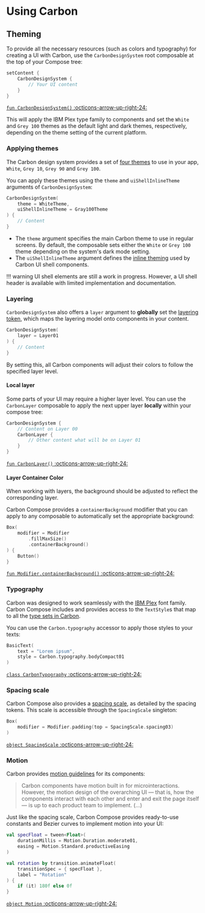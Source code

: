 # Using Carbon

## Theming

To provide all the necessary resources (such as colors and typography) for creating a UI with Carbon, use the 
`CarbonDesignSystem` root composable at the top of your Compose tree:

```kotlin
setContent {
    CarbonDesignSystem {
        // Your UI content
    }
}
```
[`fun CarbonDesignSystem()` :octicons-arrow-up-right-24:](https://gabrieldrn.github.io/carbon-compose/api/-carbon%20-compose/com.gabrieldrn.carbon/-carbon-design-system.html)

This will apply the IBM Plex type family to components and set the `White` and `Grey 100` themes as the default light 
and dark themes, respectively, depending on the theme setting of the current platform.

### Applying themes

The Carbon design system provides a set of [four themes](https://carbondesignsystem.com/elements/color/overview#themes) 
to use in your app, `White`, `Grey 10`, `Grey 90` and `Grey 100`.

You can apply these themes using the `theme` and `uiShellInlineTheme` arguments of `CarbonDesignSystem`:

```kotlin
CarbonDesignSystem(
    theme = WhiteTheme,
    uiShellInlineTheme = Gray100Theme
) {
    // Content
}
```

- The `theme` argument specifies the main Carbon theme to use in regular screens. By default, the composable sets either
  the `White` or `Grey 100` theme depending on the system's dark mode setting.
- The `uiShellInlineTheme` argument defines the 
  [inline theming](https://carbondesignsystem.com/elements/color/usage#inline-theming) used by Carbon UI shell 
  components.

!!! warning
    UI shell elements are still a work in progress. However, a UI shell header is available with limited implementation 
    and documentation.

### Layering

`CarbonDesignSystem` also offers a `layer` argument to **globally** set the 
[layering token](https://carbondesignsystem.com/elements/color/usage/#layering-tokens), which maps the layering model 
onto components in your content.

```kotlin
CarbonDesignSystem(
    layer = Layer01
) {
    // Content
}
```

By setting this, all Carbon components will adjust their colors to follow the specified layer level.

#### Local layer

Some parts of your UI may require a higher layer level. You can use the `CarbonLayer` composable to apply the next upper
layer **locally** within your compose tree:

```kotlin
CarbonDesignSystem {
    // Content on Layer 00
    CarbonLayer {
        // Other content what will be on Layer 01
    }
}
```
[`fun CarbonLayer()` :octicons-arrow-up-right-24:](https://gabrieldrn.github.io/carbon-compose/api/-carbon%20-compose/com.gabrieldrn.carbon.foundation.color/-carbon-layer.html)

#### Layer Container Color

When working with layers, the background should be adjusted to reflect the corresponding layer.

Carbon Compose provides a `containerBackground` modifier that you can apply to any composable to automatically set the 
appropriate background:

```kotlin
Box(
    modifier = Modifier
        .fillMaxSize()
        .containerBackground()
) {
    Button()
}
```
[`fun Modifier.containerBackground()` :octicons-arrow-up-right-24:](https://gabrieldrn.github.io/carbon-compose/api/-carbon%20-compose/com.gabrieldrn.carbon.foundation.color/container-background.html)

### Typography

Carbon was designed to work seamlessly with the [IBM Plex](https://www.ibm.com/plex/) font family. Carbon Compose 
includes and provides access to the `TextStyle`s that map to all the 
[type sets in Carbon](https://carbondesignsystem.com/guidelines/typography/type-sets).

You can use the `Carbon.typography` accessor to apply those styles to your texts:

```kotlin
BasicText(
    text = "Lorem ipsum",
    style = Carbon.typography.bodyCompact01
)
```

[`class CarbonTypography` :octicons-arrow-up-right-24:](https://gabrieldrn.github.io/carbon-compose/api/-carbon%20-compose/com.gabrieldrn.carbon.foundation.text/-carbon-typography/index.html)

### Spacing scale

Carbon Compose also provides a [spacing scale](https://carbondesignsystem.com/guidelines/spacing/overview/), as detailed
by the spacing tokens. This scale is accessible through the `SpacingScale` singleton:

```kotlin
Box(
    modifier = Modifier.padding(top = SpacingScale.spacing03)
)
```

[`object SpacingScale` :octicons-arrow-up-right-24:](https://gabrieldrn.github.io/carbon-compose/api/-carbon%20-compose/com.gabrieldrn.carbon.foundation.spacing/-spacing-scale/index.html)

### Motion

Carbon provides [motion guidelines](https://carbondesignsystem.com/elements/motion/overview) for its components:

> Carbon components have motion built in for microinteractions. However, the motion design of the overarching UI — that 
> is, how the components interact with each other and enter and exit the page itself — is up to each product team to 
> implement. (...)

Just like the spacing scale, Carbon Compose provides ready-to-use constants and Bezier curves to implement motion into 
your UI:

```kotlin
val specFloat = tween<Float>(
    durationMillis = Motion.Duration.moderate01,
    easing = Motion.Standard.productiveEasing
)

val rotation by transition.animateFloat(
    transitionSpec = { specFloat },
    label = "Rotation"
) {
    if (it) 180f else 0f
}
```

[`object Motion` :octicons-arrow-up-right-24:](https://gabrieldrn.github.io/carbon-compose/api/-carbon%20-compose/com.gabrieldrn.carbon.foundation.motion/-motion/index.html)
